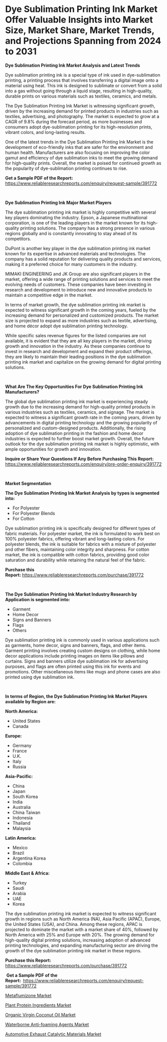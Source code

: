 <p><h1>Dye Sublimation Printing Ink Market Offer Valuable Insights into Market Size, Market Share, Market Trends, and Projections Spanning from 2024 to 2031</h1></p><p><strong>Dye Sublimation Printing Ink Market Analysis and Latest Trends</strong></p>
<p><p>Dye sublimation printing ink is a special type of ink used in dye-sublimation printing, a printing process that involves transferring a digital image onto a material using heat. This ink is designed to sublimate or convert from a solid into a gas without going through a liquid stage, resulting in high-quality, durable prints on various materials such as textiles, ceramics, and metals.</p><p>The Dye Sublimation Printing Ink Market is witnessing significant growth, driven by the increasing demand for printed products in industries such as textiles, advertising, and photography. The market is expected to grow at a CAGR of 9.8% during the forecast period, as more businesses and consumers adopt dye-sublimation printing for its high-resolution prints, vibrant colors, and long-lasting results.</p><p>One of the latest trends in the Dye Sublimation Printing Ink Market is the development of eco-friendly inks that are safer for the environment and human health. Manufacturers are also focusing on improving the color gamut and efficiency of dye sublimation inks to meet the growing demand for high-quality prints. Overall, the market is poised for continued growth as the popularity of dye-sublimation printing continues to rise.</p></p>
<p><strong>Get a Sample PDF of the Report:&nbsp;</strong> <a href="https://www.reliableresearchreports.com/enquiry/request-sample/391772">https://www.reliableresearchreports.com/enquiry/request-sample/391772</a></p>
<p>&nbsp;</p>
<p><strong>Dye Sublimation Printing Ink Major Market Players</strong></p>
<p><p>The dye sublimation printing ink market is highly competitive with several key players dominating the industry. Epson, a Japanese multinational corporation, is one of the leading players in the market known for its high-quality printing solutions. The company has a strong presence in various regions globally and is constantly innovating to stay ahead of its competitors.</p><p>DuPont is another key player in the dye sublimation printing ink market known for its expertise in advanced materials and technologies. The company has a solid reputation for delivering quality products and services, making it a preferred choice for many customers in the industry.</p><p>MIMAKI ENGINEERING and JK Group are also significant players in the market, offering a wide range of printing solutions and services to meet the evolving needs of customers. These companies have been investing in research and development to introduce new and innovative products to maintain a competitive edge in the market.</p><p>In terms of market growth, the dye sublimation printing ink market is expected to witness significant growth in the coming years, fueled by the increasing demand for personalized and customized products. The market size is projected to expand as more industries such as textile, advertising, and home décor adopt dye sublimation printing technology.</p><p>While specific sales revenue figures for the listed companies are not available, it is evident that they are all key players in the market, driving growth and innovation in the industry. As these companies continue to invest in research and development and expand their product offerings, they are likely to maintain their leading positions in the dye sublimation printing ink market and capitalize on the growing demand for digital printing solutions.</p></p>
<p>&nbsp;</p>
<p><strong>What Are The Key Opportunities For Dye Sublimation Printing Ink Manufacturers?</strong></p>
<p><p>The global dye sublimation printing ink market is experiencing steady growth due to the increasing demand for high-quality printed products in various industries such as textiles, ceramics, and signage. The market is expected to witness a significant growth rate in the coming years, driven by advancements in digital printing technology and the growing popularity of personalized and custom-designed products. Additionally, the rising adoption of dye sublimation printing in the fashion and home decor industries is expected to further boost market growth. Overall, the future outlook for the dye sublimation printing ink market is highly optimistic, with ample opportunities for growth and innovation.</p></p>
<p><strong>Inquire or Share Your Questions If Any Before Purchasing This Report:</strong> <a href="https://www.reliableresearchreports.com/enquiry/pre-order-enquiry/391772">https://www.reliableresearchreports.com/enquiry/pre-order-enquiry/391772</a></p>
<p>&nbsp;</p>
<p><strong>Market Segmentation</strong></p>
<p><strong>The Dye Sublimation Printing Ink Market Analysis by types is segmented into:</strong></p>
<p><ul><li>For Polyester</li><li>For Polyester Blends</li><li>For Cotton</li></ul></p>
<p><p>Dye sublimation printing ink is specifically designed for different types of fabric materials. For polyester market, the ink is formulated to work best on 100% polyester fabrics, offering vibrant and long-lasting colors. For polyester blends, the ink is suitable for fabrics with a mixture of polyester and other fibers, maintaining color integrity and sharpness. For cotton market, the ink is compatible with cotton fabrics, providing good color saturation and durability while retaining the natural feel of the fabric.</p></p>
<p><strong>Purchase this Report:&nbsp;</strong><a href="https://www.reliableresearchreports.com/purchase/391772">https://www.reliableresearchreports.com/purchase/391772</a></p>
<p>&nbsp;</p>
<p><strong>The Dye Sublimation Printing Ink Market Industry Research by Application is segmented into:</strong></p>
<p><ul><li>Garment</li><li>Home Decor</li><li>Signs and Banners</li><li>Flags</li><li>Others</li></ul></p>
<p><p>Dye sublimation printing ink is commonly used in various applications such as garments, home decor, signs and banners, flags, and other items. Garment printing involves creating custom designs on clothing, while home decor applications include printing images on items like pillows and curtains. Signs and banners utilize dye sublimation ink for advertising purposes, and flags are often printed using this ink for events and promotions. Other miscellaneous items like mugs and phone cases are also printed using dye sublimation ink.</p></p>
<p>&nbsp;</p>
<p><strong>In terms of Region, the Dye Sublimation Printing Ink Market Players available by Region are:</strong></p>
<p>
    <p> <strong> North America: </strong>
        <ul>
            <li>United States</li>
            <li>Canada</li>
        </ul>
        </p> 
    <p> <strong> Europe: </strong>
        <ul>
            <li>Germany</li>
            <li>France</li>
            <li>U.K.</li>
            <li>Italy</li>
            <li>Russia</li>
        </ul>
        </p> 
    <p> <strong> Asia-Pacific: </strong>
        <ul>
            <li>China</li>
            <li>Japan</li>
            <li>South Korea</li>
            <li>India</li>
            <li>Australia</li>
            <li>China Taiwan</li>
            <li>Indonesia</li>
            <li>Thailand</li>
            <li>Malaysia</li>
        </ul>
        </p> 
    <p> <strong> Latin America: </strong>
        <ul>
            <li>Mexico</li>
            <li>Brazil</li>
            <li>Argentina Korea</li>
            <li>Colombia</li>
        </ul>
        </p> 
    <p> <strong> Middle East & Africa: </strong>
        <ul>
            <li>Turkey</li>
            <li>Saudi</li>
            <li>Arabia</li>
            <li>UAE</li>
            <li>Korea</li>
        </ul>
    </p>
    </p>
<p><p>The dye sublimation printing ink market is expected to witness significant growth in regions such as North America (NA), Asia Pacific (APAC), Europe, the United States (USA), and China. Among these regions, APAC is projected to dominate the market with a market share of 40%, followed by North America with 25% and Europe with 20%. The growing demand for high-quality digital printing solutions, increasing adoption of advanced printing technologies, and expanding manufacturing sector are driving the growth of the dye sublimation printing ink market in these regions.</p></p>
<p><strong>Purchase this Report: </strong><a href="https://www.reliableresearchreports.com/purchase/391772">https://www.reliableresearchreports.com/purchase/391772</a></p>
<p>&nbsp;<strong>Get a Sample PDF of the Report:&nbsp;&nbsp;</strong><a href="https://www.reliableresearchreports.com/enquiry/request-sample/391772">https://www.reliableresearchreports.com/enquiry/request-sample/391772</a></p>
<p><strong></strong></p>
<p><p><a href="https://meowing-canidae-761.notion.site/Metaflumizone-Market-Analysis-and-Market-Size-Global-Industry-Overview-Market-Segmentation-and-For-afc565f593c04ce4ae1d0f4e629de69f">Metaflumizone Market</a></p><p><a href="https://view.publitas.com/reportprime-1/insights-into-plant-protein-ingredients-market-size-analysing-market-share-trends-and-growth-from-2024-to-2031/">Plant Protein Ingredients Market</a></p><p><a href="https://view.publitas.com/reportprime-1/organic-virgin-coconut-oil-market-offer-valuable-insights-into-market-size-market-share-market-trends-and-projections-spanning-from-2024-to-2031/">Organic Virgin Coconut Oil Market</a></p><p><a href="https://military-diascia-e68.notion.site/Waterborne-Anti-foaming-Agents-Market-Size-Market-Share-and-Global-Market-Analysis-Report-2024-2-03ff3940b44c49b2820933136b0cdf04">Waterborne Anti-foaming Agents Market</a></p><p><a href="https://sudsy-motorcycle-bbc.notion.site/Insights-into-Automotive-Exhaust-Catalytic-Materials-Market-Size-Analysing-Market-Share-Trends-an-8c9d344a56244ce08b499c114eaaa1a4">Automotive Exhaust Catalytic Materials Market</a></p></p>